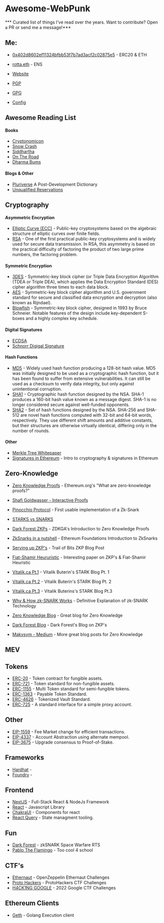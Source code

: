 # Awesome-WebPunk
*** Curated list of things I've read over the years. Want to contribute? Open a PR or send me a message!***

## Me:
- [0x402d8602ef11324bfbb53f7b7ad3acf2c02875e5](https://etherscan.io/address/0x402d8602ef11324bfbb53f7b7ad3acf2c02875e5) - ERC20 & ETH
- [rotta.eth](https://etherscan.io/enslookup-search?search=rotta.eth) - ENS 

- [Website](https://rottaj.github.io/)
- [PGP]()
- [GPG]()
- [Config](https://github.com/rottaj/config)

## Awesome Reading List
#### Books
- [Cryptonomicon](https://en.wikipedia.org/wiki/Cryptonomicon)
- [Snow Crash](https://en.wikipedia.org/wiki/Snow_Crash)
- [Siddhartha](https://en.wikipedia.org/wiki/Siddhartha_(novel))
- [On The Road](https://en.wikipedia.org/wiki/On_the_Road)
- [Dharma Bums](https://en.wikipedia.org/wiki/The_Dharma_Bums)

#### Blogs & Other
- [Pluriverse](https://www.ehu.eus/documents/6902252/12061123/Ashish+Kothari+et+al-Pluriverse+A+Post-Development+Dictionary-2019.pdf/c9f05ea0-d2e7-8874-d91c-09d11a4578a2) A Post-Development Dictionary
- [Unqualified Reservations](https://www.unqualified-reservations.org/) 



## Cryptography

#### Asymmetric Encryption
- [Elliptic Curve (ECC)](https://medium.com/coinmonks/learn-how-to-code-elliptic-curve-cryptography-a952dfdc20ab) - Public-key cryptosystems based on the algebraic structure of elliptic curves over finite fields.
- [RSA](https://en.wikipedia.org/wiki/RSA_(cryptosystem)) - One of the first practical public-key cryptosystems and is widely used for secure data transmission. In RSA, this asymmetry is based on the practical difficulty of factoring the product of two large prime numbers, the factoring problem.

#### Symmetric Encryption
- [3DES](https://en.wikipedia.org/wiki/Triple_DES) - Symmetric-key block cipher (or Triple Data Encryption Algorithm (TDEA or Triple DEA), which applies the Data Encryption Standard (DES) cipher algorithm three times to each data block.
- [AES](https://en.wikipedia.org/wiki/Advanced_Encryption_Standard) - Symmetric-key block cipher algorithm and U.S. government standard for secure and classified data encryption and decryption (also known as Rijndael).
- [Blowfish](https://en.wikipedia.org/wiki/Blowfish_(cipher)) - Symmetric-key block cipher, designed in 1993 by Bruce Schneier. Notable features of the design include key-dependent S-boxes and a highly complex key schedule.


#### Digital Signatures
- [ECDSA]()
- [Schnorr Digigal Signature]()

#### Hash Functions
- [MD5](https://en.wikipedia.org/wiki/MD5) - Widely used hash function producing a 128-bit hash value. MD5 was initially designed to be used as a cryptographic hash function, but it has been found to suffer from extensive vulnerabilities. It can still be used as a checksum to verify data integrity, but only against unintentional corruption.
- [SHA1](https://en.wikipedia.org/wiki/SHA-1) -  Cryptographic hash function designed by the NSA. SHA-1 produces a 160-bit hash value known as a message digest. SHA-1 is no longer considered secure against well-funded opponents.
- [SHA2](https://en.wikipedia.org/wiki/SHA-2) - Set of hash functions designed by the NSA. SHA-256 and SHA-512 are novel hash functions computed with 32-bit and 64-bit words, respectively. They use different shift amounts and additive constants, but their structures are otherwise virtually identical, differing only in the number of rounds.

#### Other
- [Merkle Tree Whitepaper](https://people.eecs.berkeley.edu/~raluca/cs261-f15/readings/merkleodb.pdf) 
- [Signatures in Ethereum](https://medium.com/immunefi/intro-to-cryptography-and-signatures-in-ethereum-2025b6a4a33d#:~:text=elliptic%20curve%20cryptography.-,Digital%20Signatures,the%20hash%20of%20the%20message) - Intro to cryptography & signatures in Ethereum





## Zero-Knowledge
- [Zero Knowledge Proofs](https://ethereum.org/en/zero-knowledge-proofs/) - Ethereum.org's "What are zero-knowledge proofs?"
- [Shafi Goldwasser - Interactive Proofs](https://citeseerx.ist.psu.edu/viewdoc/download?doi=10.1.1.419.8132&rep=rep1&type=pdf)
- [Pinocchio Protocol](https://eprint.iacr.org/2013/279.pdf) - First usable implementation of a Zk-Snark
- [STARKS vs SNARKS](https://consensys.net/blog/blockchain-explained/zero-knowledge-proofs-starks-vs-snarks/)
- [Dark Forest ZKPs](https://blog.zkga.me/intro-to-zksnarks) - ZDKGA's Introduction to Zero Knowledge Proofs
- [ZkSnarks in a nutshell](https://blog.ethereum.org/2016/12/05/zksnarks-in-a-nutshell) - Ethereum Foundations Introduction to ZkSnarks
- [Serving up ZKP's](https://blog.trailofbits.com/2021/02/19/serving-up-zero-knowledge-proofs/) - Trail of Bits ZKP Blog Post
- [Fiat-Shamir Heururistic](https://eprint.iacr.org/2016/771.pdf) - Interesting paper on ZKP's & Fiat-Shamir Heuristic
- [Vitalik.ca Pt.1](https://vitalik.ca/general/2017/11/09/starks_part_1.html) - Vitalik Buterin's STARK Blog Pt. 1
- [Vitalik.ca Pt.2](https://vitalik.ca/general/2017/11/22/starks_part_2.html) - Vitalik Buterin's STARK Blog Pt. 2
- [Vitalik.ca Pt.3](https://vitalik.ca/general/2018/07/21/starks_part_3.html) - Vitalik Buterins's STARK Blog Pt.3
- [Why & How zk-SNARK Works](https://arxiv.org/pdf/1906.07221.pdf) - Definitive Explanation of zk-SNARK Technology

- [Zero Knowledge Blog](https://www.zeroknowledgeblog.com/) - Great blog for Zero Knowledge
- [Dark Forest Blog](https://blog.zkga.me/) - Dark Forest's Blog on ZKP's
- [Makysym - Medium](https://medium.com/@imolfar) - More great blog posts for Zero Knowledge




## MEV





## Tokens
- [ERC-20](https://eips.ethereum.org/EIPS/eip-20) - Token contract for fungible assets.
- [ERC-721](https://github.com/ethereum/eips/issues/721) - Token standard for non-fungible assets.
- [ERC-1155](https://eips.ethereum.org/EIPS/eip-1155) - Multi Token standard for semi-fungible tokens.
- [ERC-1363](https://eips.ethereum.org/EIPS/eip-1363) - Payable Token Standard.
- [ERC-4626](https://eips.ethereum.org/EIPS/eip-4626) - Tokenized Vault Standard.
- [ERC-725](https://eips.ethereum.org/EIPS/eip-725) - A standard interface for a simple proxy account.

## Other
- [EIP-1559](https://eips.ethereum.org/EIPS/eip-1559) - Fee Market change for efficient transactions.
- [EIP-4337](https://eips.ethereum.org/EIPS/eip-4337) - Account Abstraction using alternate mempool.
- [EIP-3675](https://eips.ethereum.org/EIPS/eip-3675) - Upgrade consensus to Proof-of-Stake.



## Frameworks

- [Hardhat]() - 
- [Foundry]() - 

## Frontend
- [NextJS](https://nextjs.org/) - Full-Stack React & NodeJs Framework
- [React](https://reactjs.org/) - Javascript Library 
- [ChakraUI](https://chakra-ui.com/) - Components for react
- [React Query](https://tanstack.com/query/v4/?from=reactQueryV3&original=https://react-query-v3.tanstack.com/) - State managment tooling.

## Fun 
- [Dark Forest](https://zkga.me/) - zkSNARK Space Warfare RTS
- [Pablo The Flamingo](https://pablotheflamingo.com/) - Too cool 4 school


## CTF's
- [Ethernaut](https://ethernaut.openzeppelin.com/) - OpenZeppelin Ethernaut Challenges
- [Proto Hackers](https://protohackers.com/problems) - ProtoHackers CTF Challenges
- [H4CK1NG GOOGLE](https://h4ck1ng.google/home) - 2022 Google CTF Challenges

## Ethereum Clients
- [Geth](https://geth.ethereum.org/docs/) - Golang Execution client


